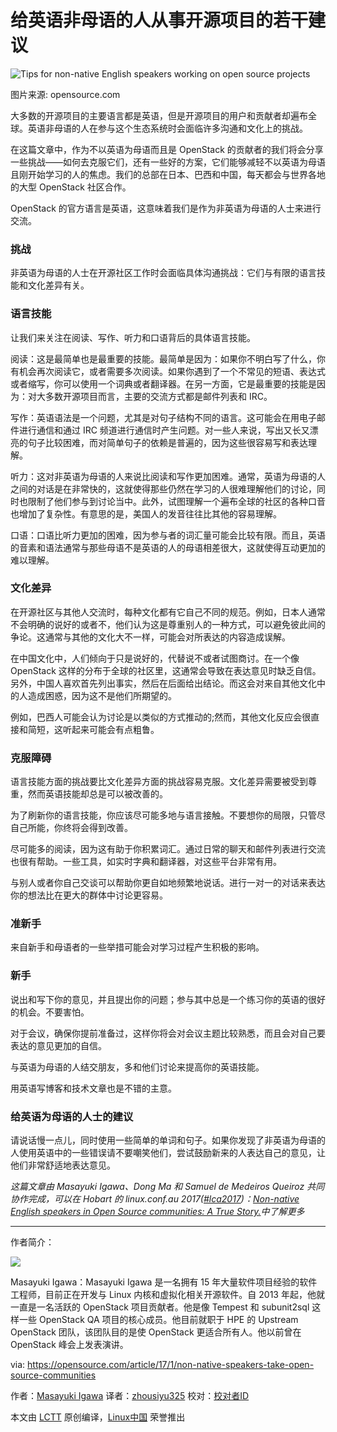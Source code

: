 
给英语非母语的人从事开源项目的若干建议
====================================================
 ![Tips for non-native English speakers working on open source projects](https://opensource.com/sites/default/files/styles/image-full-size/public/images/life/world_hands_diversity.png?itok=LMT5xbxJ "Tips for non-native English speakers working on open source projects") 
 
 图片来源: opensource.com

大多数的开源项目的主要语言都是英语，但是开源项目的用户和贡献者却遍布全球。英语非母语的人在参与这个生态系统时会面临许多沟通和文化上的挑战。

在这篇文章中，作为不以英语为母语而且是 OpenStack 的贡献者的我们将会分享一些挑战——如何去克服它们，还有一些好的方案，它们能够减轻不以英语为母语且刚开始学习的人的焦虑。我们的总部在日本、巴西和中国，每天都会与世界各地的大型 OpenStack 社区合作。

OpenStack 的官方语言是英语，这意味着我们是作为非英语为母语的人士来进行交流。

### 挑战

非英语为母语的人士在开源社区工作时会面临具体沟通挑战：它们与有限的语言技能和文化差异有关。

### 语言技能

让我们来关注在阅读、写作、听力和口语背后的具体语言技能。

阅读：这是最简单也是最重要的技能。最简单是因为：如果你不明白写了什么，你有机会再次阅读它，或者需要多次阅读。如果你遇到了一个不常见的短语、表达式或者缩写，你可以使用一个词典或者翻译器。在另一方面，它是最重要的技能是因为：对大多数开源项目而言，主要的交流方式都是邮件列表和 IRC。

写作：英语语法是一个问题，尤其是对句子结构不同的语言。这可能会在用电子邮件进行通信和通过 IRC 频道进行通信时产生问题。对一些人来说，写出又长又漂亮的句子比较困难，而对简单句子的依赖是普遍的，因为这些很容易写和表达理解。

听力：这对非英语为母语的人来说比阅读和写作更加困难。通常，英语为母语的人之间的对话是在非常快的，这就使得那些仍然在学习的人很难理解他们的讨论，同时也限制了他们参与到讨论当中。此外，试图理解一个遍布全球的社区的各种口音也增加了复杂性。有意思的是，美国人的发音往往比其他的容易理解。

口语：口语比听力更加的困难，因为参与者的词汇量可能会比较有限。而且，英语的音素和语法通常与那些母语不是英语的人的母语相差很大，这就使得互动更加的难以理解。

### 文化差异

在开源社区与其他人交流时，每种文化都有它自己不同的规范。例如，日本人通常不会明确的说好的或者不，他们认为这是尊重别人的一种方式，可以避免彼此间的争论。这通常与其他的文化大不一样，可能会对所表达的内容造成误解。

在中国文化中，人们倾向于只是说好的，代替说不或者试图商讨。在一个像 OpenStack 这样的分布于全球的社区里，这通常会导致在表达意见时缺乏自信。另外，中国人喜欢首先列出事实，然后在后面给出结论。而这会对来自其他文化中的人造成困惑，因为这不是他们所期望的。

例如，巴西人可能会认为讨论是以类似的方式推动的;然而，其他文化反应会很直接和简短，这听起来可能会有点粗鲁。

### 克服障碍

语言技能方面的挑战要比文化差异方面的挑战容易克服。文化差异需要被受到尊重，然而英语技能却总是可以被改善的。

为了刷新你的语言技能，你应该尽可能多地与语言接触。不要想你的局限，只管尽自己所能，你终将会得到改善。

尽可能多的阅读，因为这有助于你积累词汇。通过日常的聊天和邮件列表进行交流也很有帮助。一些工具，如实时字典和翻译器，对这些平台非常有用。

与别人或者你自己交谈可以帮助你更自如地频繁地说话。进行一对一的对话来表达你的想法比在更大的群体中讨论更容易。

### 准新手

来自新手和母语者的一些举措可能会对学习过程产生积极的影响。

### 新手

说出和写下你的意见，并且提出你的问题；参与其中总是一个练习你的英语的很好的机会。不要害怕。

对于会议，确保你提前准备过，这样你将会对会议主题比较熟悉，而且会对自己要表达的意见更加的自信。

与英语为母语的人结交朋友，多和他们讨论来提高你的英语技能。

用英语写博客和技术文章也是不错的主意。

### 给英语为母语的人士的建议

请说话慢一点儿，同时使用一些简单的单词和句子。如果你发现了非英语为母语的人使用英语中的一些错误请不要嘲笑他们，尝试鼓励新来的人表达自己的意见，让他们非常舒适地表达意见。

*这篇文章由 Masayuki Igawa、Dong Ma 和 Samuel de Medeiros Queiroz 共同协作完成，可以在 Hobart 的 linux.conf.au 2017([#lca2017][1])：[Non-native English speakers in Open Source communities: A True Story.][2]中了解更多*

-------------------------------------------

作者简介：

![](https://opensource.com/sites/default/files/styles/profile_pictures/public/pictures/myface_s.jpg?itok=-dy9_LQd)

Masayuki Igawa：Masayuki Igawa 是一名拥有 15 年大量软件项目经验的软件工程师，目前正在开发与 Linux 内核和虚拟化相关开源软件。自 2013 年起，他就一直是一名活跃的 OpenStack 项目贡献者。他是像 Tempest 和 subunit2sql 这样一些 OpenStack QA 项目的核心成员。他目前就职于 HPE 的 Upstream OpenStack 团队，该团队目的是使 OpenStack 更适合所有人。他以前曾在 OpenStack 峰会上发表演讲。

via: https://opensource.com/article/17/1/non-native-speakers-take-open-source-communities

作者：[Masayuki Igawa][a]
译者：[zhousiyu325](https://github.com/zhousiyu325)
校对：[校对者ID](https://github.com/校对者ID)

本文由 [LCTT](https://github.com/LCTT/TranslateProject) 原创编译，[Linux中国](https://linux.cn/) 荣誉推出

[a]:https://opensource.com/users/masayukig
[1]:https://twitter.com/search?q=%23lca2017&src=typd
[2]:https://linux.conf.au/schedule/presentation/70/